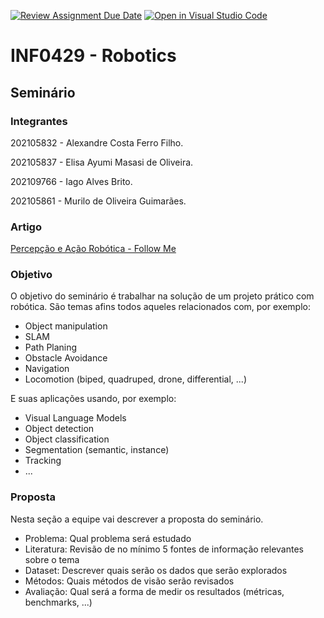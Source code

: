 [![Review Assignment Due Date](https://classroom.github.com/assets/deadline-readme-button-22041afd0340ce965d47ae6ef1cefeee28c7c493a6346c4f15d667ab976d596c.svg)](https://classroom.github.com/a/cQThrnt4)
[![Open in Visual Studio Code](https://classroom.github.com/assets/open-in-vscode-2e0aaae1b6195c2367325f4f02e2d04e9abb55f0b24a779b69b11b9e10269abc.svg)](https://classroom.github.com/online_ide?assignment_repo_id=15268253&assignment_repo_type=AssignmentRepo)
# INF0429 - Robotics

## Seminário

### Integrantes
202105832 - Alexandre Costa Ferro Filho.

202105837 - Elisa Ayumi Masasi de Oliveira.

202109766 - Iago Alves Brito.

202105861 - Murilo de Oliveira Guimarães.

### Artigo

[Percepção e Ação Robótica - Follow Me](https://www.overleaf.com/read/vzvxzymqrzbm#f34aaa)

### Objetivo
O objetivo do seminário é trabalhar na solução de um projeto prático com robótica.
São temas afins todos aqueles relacionados com, por exemplo:
- Object manipulation
- SLAM
- Path Planing
- Obstacle Avoidance
- Navigation
- Locomotion (biped, quadruped, drone, differential, ...)

E suas aplicações usando, por exemplo:
- Visual Language Models
- Object detection
- Object classification
- Segmentation (semantic, instance)
- Tracking
- ...

### Proposta
Nesta seção a equipe vai descrever a proposta do seminário.
- Problema: Qual problema será estudado
- Literatura: Revisão de no mínimo 5 fontes de informação relevantes sobre o tema
- Dataset: Descrever quais serão os dados que serão explorados
- Métodos: Quais métodos de visão serão revisados
- Avaliação: Qual será a forma de medir os resultados (métricas, benchmarks, ...)
